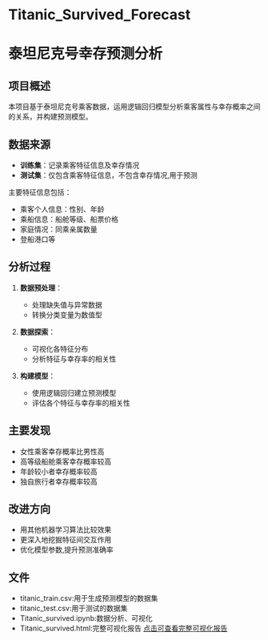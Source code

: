 # Titanic_Survived_Forecast

# 泰坦尼克号幸存预测分析

## 项目概述
本项目基于泰坦尼克号乘客数据，运用逻辑回归模型分析乘客属性与幸存概率之间的关系，并构建预测模型。

## 数据来源
- **训练集**：记录乘客特征信息及幸存情况
- **测试集**：仅包含乘客特征信息，不包含幸存情况,用于预测

主要特征信息包括：
- 乘客个人信息：性别、年龄
- 乘船信息：船舱等级、船票价格
- 家庭情况：同乘亲属数量
- 登船港口等

## 分析过程
1. **数据预处理**：
   - 处理缺失值与异常数据
   - 转换分类变量为数值型

2. **数据探索**：
   - 可视化各特征分布
   - 分析特征与幸存率的相关性

3. **构建模型**：
   - 使用逻辑回归建立预测模型
   - 评估各个特征与幸存率的相关性

## 主要发现
- 女性乘客幸存概率比男性高
- 高等级船舱乘客幸存概率较高
- 年龄较小者幸存概率较高
- 独自旅行者幸存概率较高

## 改进方向
- 用其他机器学习算法比较效果
- 更深入地挖掘特征间交互作用
- 优化模型参数,提升预测准确率

## 文件

- titanic_train.csv:用于生成预测模型的数据集
- titanic_test.csv:用于测试的数据集
- Titanic_survived.ipynb:数据分析、可视化
- Titanic_survived.html:完整可视化报告
<a href="https://rin10101010.github.io/Titanic_Survived_Forecast/Titanic_survived.html">点击可查看完整可视化报告</a>
